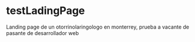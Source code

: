 # testLadingPage
Landing page de un otorrinolaringologo en monterrey, prueba a vacante de pasante de desarrollador web
